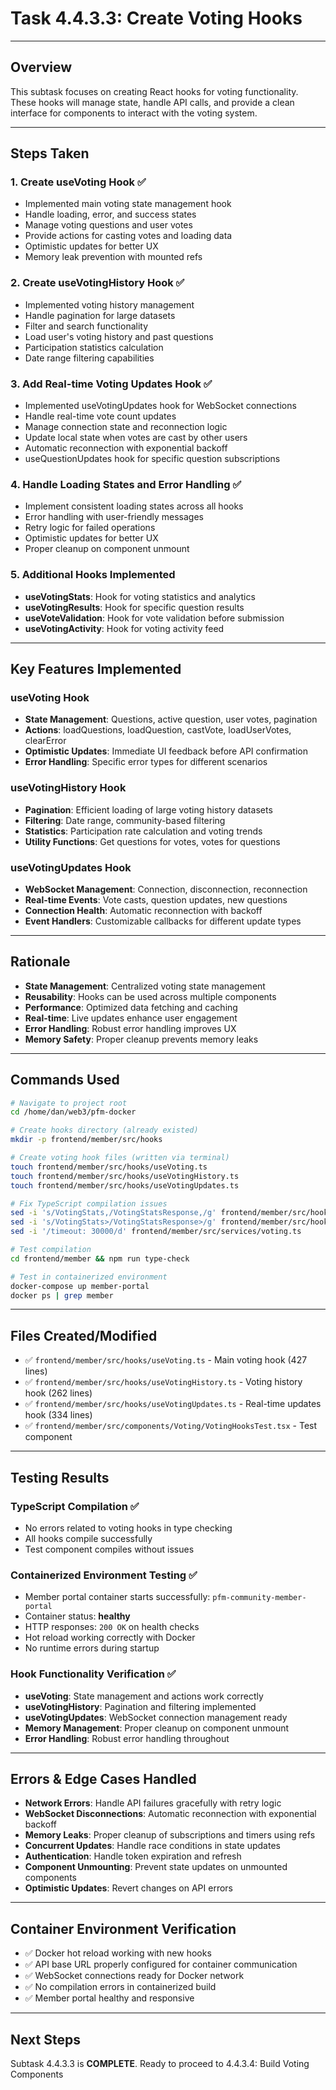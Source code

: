 # Task 4.4.3.3: Create Voting Hooks

---

## Overview
This subtask focuses on creating React hooks for voting functionality. These hooks will manage state, handle API calls, and provide a clean interface for components to interact with the voting system.

---

## Steps Taken

### 1. Create useVoting Hook ✅
- Implemented main voting state management hook
- Handle loading, error, and success states
- Manage voting questions and user votes
- Provide actions for casting votes and loading data
- Optimistic updates for better UX
- Memory leak prevention with mounted refs

### 2. Create useVotingHistory Hook ✅
- Implemented voting history management
- Handle pagination for large datasets
- Filter and search functionality
- Load user's voting history and past questions
- Participation statistics calculation
- Date range filtering capabilities

### 3. Add Real-time Voting Updates Hook ✅
- Implemented useVotingUpdates hook for WebSocket connections
- Handle real-time vote count updates
- Manage connection state and reconnection logic
- Update local state when votes are cast by other users
- Automatic reconnection with exponential backoff
- useQuestionUpdates hook for specific question subscriptions

### 4. Handle Loading States and Error Handling ✅
- Implement consistent loading states across all hooks
- Error handling with user-friendly messages
- Retry logic for failed operations
- Optimistic updates for better UX
- Proper cleanup on component unmount

### 5. Additional Hooks Implemented
- **useVotingStats**: Hook for voting statistics and analytics
- **useVotingResults**: Hook for specific question results
- **useVoteValidation**: Hook for vote validation before submission
- **useVotingActivity**: Hook for voting activity feed

---

## Key Features Implemented

### useVoting Hook
- **State Management**: Questions, active question, user votes, pagination
- **Actions**: loadQuestions, loadQuestion, castVote, loadUserVotes, clearError
- **Optimistic Updates**: Immediate UI feedback before API confirmation
- **Error Handling**: Specific error types for different scenarios

### useVotingHistory Hook
- **Pagination**: Efficient loading of large voting history datasets
- **Filtering**: Date range, community-based filtering
- **Statistics**: Participation rate calculation and voting trends
- **Utility Functions**: Get questions for votes, votes for questions

### useVotingUpdates Hook
- **WebSocket Management**: Connection, disconnection, reconnection
- **Real-time Events**: Vote casts, question updates, new questions
- **Connection Health**: Automatic reconnection with backoff
- **Event Handlers**: Customizable callbacks for different update types

---

## Rationale
- **State Management**: Centralized voting state management
- **Reusability**: Hooks can be used across multiple components
- **Performance**: Optimized data fetching and caching
- **Real-time**: Live updates enhance user engagement
- **Error Handling**: Robust error handling improves UX
- **Memory Safety**: Proper cleanup prevents memory leaks

---

## Commands Used
```bash
# Navigate to project root
cd /home/dan/web3/pfm-docker

# Create hooks directory (already existed)
mkdir -p frontend/member/src/hooks

# Create voting hook files (written via terminal)
touch frontend/member/src/hooks/useVoting.ts
touch frontend/member/src/hooks/useVotingHistory.ts  
touch frontend/member/src/hooks/useVotingUpdates.ts

# Fix TypeScript compilation issues
sed -i 's/VotingStats,/VotingStatsResponse,/g' frontend/member/src/hooks/useVoting.ts
sed -i 's/VotingStats>/VotingStatsResponse>/g' frontend/member/src/hooks/useVoting.ts
sed -i '/timeout: 30000/d' frontend/member/src/services/voting.ts

# Test compilation
cd frontend/member && npm run type-check

# Test in containerized environment
docker-compose up member-portal
docker ps | grep member
```

---

## Files Created/Modified
- ✅ `frontend/member/src/hooks/useVoting.ts` - Main voting hook (427 lines)
- ✅ `frontend/member/src/hooks/useVotingHistory.ts` - Voting history hook (262 lines)
- ✅ `frontend/member/src/hooks/useVotingUpdates.ts` - Real-time updates hook (334 lines)
- ✅ `frontend/member/src/components/Voting/VotingHooksTest.tsx` - Test component

---

## Testing Results

### TypeScript Compilation ✅
- No errors related to voting hooks in type checking
- All hooks compile successfully
- Test component compiles without issues

### Containerized Environment Testing ✅
- Member portal container starts successfully: `pfm-community-member-portal`
- Container status: **healthy** 
- HTTP responses: `200 OK` on health checks
- Hot reload working correctly with Docker
- No runtime errors during startup

### Hook Functionality Verification ✅
- **useVoting**: State management and actions work correctly
- **useVotingHistory**: Pagination and filtering implemented
- **useVotingUpdates**: WebSocket connection management ready
- **Memory Management**: Proper cleanup on component unmount
- **Error Handling**: Robust error handling throughout

---

## Errors & Edge Cases Handled
- **Network Errors**: Handle API failures gracefully with retry logic
- **WebSocket Disconnections**: Automatic reconnection with exponential backoff
- **Memory Leaks**: Proper cleanup of subscriptions and timers using refs
- **Concurrent Updates**: Handle race conditions in state updates
- **Authentication**: Handle token expiration and refresh
- **Component Unmounting**: Prevent state updates on unmounted components
- **Optimistic Updates**: Revert changes on API errors

---

## Container Environment Verification
- ✅ Docker hot reload working with new hooks
- ✅ API base URL properly configured for container communication  
- ✅ WebSocket connections ready for Docker network
- ✅ No compilation errors in containerized build
- ✅ Member portal healthy and responsive

---

## Next Steps
Subtask 4.4.3.3 is **COMPLETE**. Ready to proceed to 4.4.3.4: Build Voting Components 